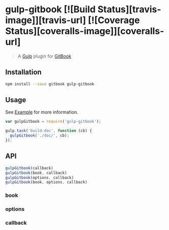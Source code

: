 # gulp-gitbook [![Build Status][travis-image]][travis-url] [![Coverage Status][coveralls-image]][coveralls-url]

> A [Gulp](http://gulpjs.com/) plugin for [GitBook](https://github.com/GitbookIO/gitbook/)

## Installation

```bash
npm install --save gitbook gulp-gitbook
```

## Usage

See [Example](example/) for more information.

```javascript
var gulpGitbook = require('gulp-gitbook');

gulp.task('build-doc', function (cb) {
  gulpGitbook('./doc/', cb);
});
```

## API

```javascript
gulpGitbook(callback)
gulpGitbook(book, callback)
gulpGitbook(options, callback)
gulpGitbook(book, options, callback)
```

### book

### options

### callback

